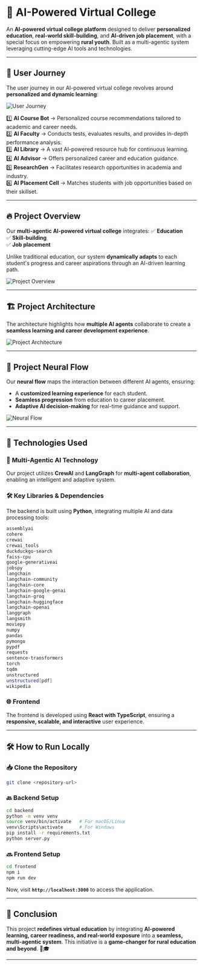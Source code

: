# **🚀 AI-Powered Virtual College**

An **AI-powered virtual college platform** designed to deliver **personalized education**, **real-world skill-building**, and **AI-driven job placement**, with a special focus on empowering **rural youth**. Built as a multi-agentic system leveraging cutting-edge AI tools and technologies.

---

## 📌 **User Journey**

The user journey in our AI-powered virtual college revolves around **personalized and dynamic learning**:

![User Journey](https://github.com/user-attachments/assets/5ebe7f8e-0d04-47fe-a8fb-db0e868b6a2d)

1️⃣ **AI Course Bot** → Personalized course recommendations tailored to academic and career needs.  
2️⃣ **AI Faculty** → Conducts tests, evaluates results, and provides in-depth performance analysis.  
3️⃣ **AI Library** → A vast AI-powered resource hub for continuous learning.  
4️⃣ **AI Advisor** → Offers personalized career and education guidance.  
5️⃣ **ResearchGen** → Facilitates research opportunities in academia and industry.  
6️⃣ **AI Placement Cell** → Matches students with job opportunities based on their skillset.  

---

## 🔥 **Project Overview**

Our **multi-agentic AI-powered virtual college** integrates:
✅ **Education**  
✅ **Skill-building**  
✅ **Job placement**  

Unlike traditional education, our system **dynamically adapts** to each student's progress and career aspirations through an AI-driven learning path.

![Project Overview](https://github.com/user-attachments/assets/3adb6af0-a8cf-433f-84c6-17a612c65675)

---

## 🏗️ **Project Architecture**

The architecture highlights how **multiple AI agents** collaborate to create a **seamless learning and career development experience**.

![Project Architecture](https://github.com/user-attachments/assets/9ecfc01d-f6be-4553-8cb2-6b52b322016c)

---

## 🧠 **Project Neural Flow**

Our **neural flow** maps the interaction between different AI agents, ensuring:
- A **customized learning experience** for each student.
- **Seamless progression** from education to career placement.
- **Adaptive AI decision-making** for real-time guidance and support.

![Neural Flow](https://github.com/user-attachments/assets/acbbb0a4-18be-4ef1-8bbb-277cc57dc0f0)

---

## 🔧 **Technologies Used**

### 🎯 **Multi-Agentic AI Technology**
Our project utilizes **CrewAI** and **LangGraph** for **multi-agent collaboration**, enabling an intelligent and adaptive system.

### 🛠️ **Key Libraries & Dependencies**
The backend is built using **Python**, integrating multiple AI and data processing tools:
```bash
assemblyai
cohere
crewai
crewai_tools
duckduckgo-search
faiss-cpu
google-generativeai
jobspy
langchain
langchain-community
langchain-core
langchain-google-genai
langchain-groq
langchain-huggingface
langchain-openai
langgraph
langsmith
moviepy
numpy
pandas
pymongo
pypdf
requests
sentence-transformers
torch
tqdm
unstructured
unstructured[pdf]
wikipedia
```

### 🌐 **Frontend**
The frontend is developed using **React with TypeScript**, ensuring a **responsive, scalable, and interactive** user experience.

---

## 🛠️ **How to Run Locally**

### 📥 **Clone the Repository**
```bash
git clone <repository-url>
```

### 🔙 **Backend Setup**
```bash
cd backend
python -m venv venv
source venv/bin/activate   # For macOS/Linux
venv\Scripts\activate      # For Windows
pip install -r requirements.txt
python server.py
```

### 🔜 **Frontend Setup**
```bash
cd frontend
npm i
npm run dev
```
Now, visit **`http://localhost:3000`** to access the application.

---

## 🎯 **Conclusion**

This project **redefines virtual education** by integrating **AI-powered learning, career readiness, and real-world exposure** into a **seamless, multi-agentic system**. This initiative is a **game-changer for rural education and beyond**. 🚀🎓

---
